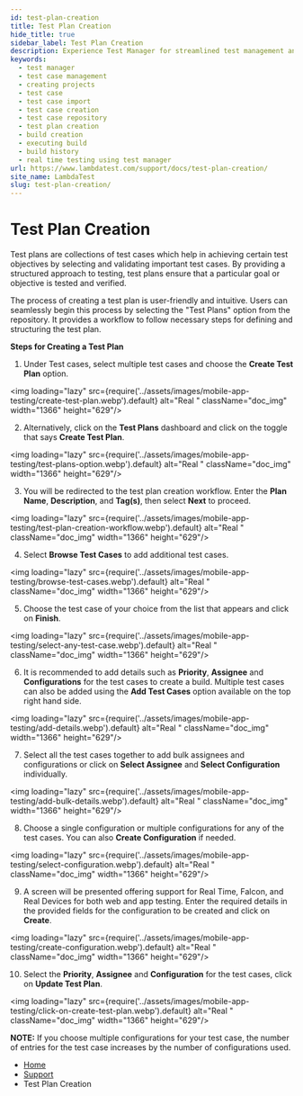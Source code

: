 ```yaml
---
id: test-plan-creation
title: Test Plan Creation
hide_title: true
sidebar_label: Test Plan Creation
description: Experience Test Manager for streamlined test management and real-time testing. Elevate your testing efficiency with various features and insights.
keywords:
  - test manager
  - test case management 
  - creating projects
  - test case
  - test case import
  - test case creation
  - test case repository
  - test plan creation
  - build creation
  - executing build
  - build history
  - real time testing using test manager
url: https://www.lambdatest.com/support/docs/test-plan-creation/
site_name: LambdaTest
slug: test-plan-creation/
---
```


<script type="application/ld+json"
      dangerouslySetInnerHTML={{ __html: JSON.stringify({
       "@context": "https://schema.org",
        "@type": "BreadcrumbList",
        "itemListElement": [{
          "@type": "ListItem",
          "position": 1,
          "name": "LambdaTest",
          "item": "https://www.lambdatest.com"
        },{
          "@type": "ListItem",
          "position": 2,
          "name": "Support",
          "item": "https://www.lambdatest.com/support/docs/"
        },{
          "@type": "ListItem",
          "position": 3,
          "name": "Test Plan Creation",
          "item": "https://www.lambdatest.com/support/docs/test-plan-creation/"
        }]
      })
    }}
></script>

# Test Plan Creation

Test plans are collections of test cases which help in achieving certain test objectives by selecting and validating important test cases. By providing a structured approach to testing, test plans ensure that a particular goal or objective is tested and verified.

The process of creating a test plan is user-friendly and intuitive. Users can seamlessly begin this process by selecting the "Test Plans" option from the repository. It provides a workflow to follow necessary steps for defining and structuring the test plan.

**Steps for Creating a Test Plan**

1. Under Test cases, select multiple test cases and choose the **Create Test Plan** option.

<img loading="lazy" src={require('../assets/images/mobile-app-testing/create-test-plan.webp').default} alt="Real "  className="doc_img" width="1366" height="629"/>

2. Alternatively, click on the **Test Plans** dashboard and click on the toggle that says **Create Test Plan**.

<img loading="lazy" src={require('../assets/images/mobile-app-testing/test-plans-option.webp').default} alt="Real "  className="doc_img" width="1366" height="629"/>

3. You will be redirected to the test plan creation workflow. Enter the **Plan Name**, **Description**, and **Tag(s)**, then select **Next** to proceed.

<img loading="lazy" src={require('../assets/images/mobile-app-testing/test-plan-creation-workflow.webp').default} alt="Real "  className="doc_img" width="1366" height="629"/>

4. Select **Browse Test Cases** to add additional test cases. 

<img loading="lazy" src={require('../assets/images/mobile-app-testing/browse-test-cases.webp').default} alt="Real "  className="doc_img" width="1366" height="629"/>

5. Choose the test case of your choice from the list that appears and click on **Finish**.

<img loading="lazy" src={require('../assets/images/mobile-app-testing/select-any-test-case.webp').default} alt="Real "  className="doc_img" width="1366" height="629"/>

6. It is recommended to add details such as **Priority**, **Assignee** and **Configurations** for the test cases to create a build. Multiple test cases can also be added using the **Add Test Cases** option available on the top right hand side.

<img loading="lazy" src={require('../assets/images/mobile-app-testing/add-details.webp').default} alt="Real "  className="doc_img" width="1366" height="629"/>

7. Select all the test cases together to add bulk assignees and configurations or click on **Select Assignee** and **Select Configuration** individually.

<img loading="lazy" src={require('../assets/images/mobile-app-testing/add-bulk-details.webp').default} alt="Real "  className="doc_img" width="1366" height="629"/>

8. Choose a single configuration or multiple configurations for any of the test cases. You can also **Create Configuration** if needed.

<img loading="lazy" src={require('../assets/images/mobile-app-testing/select-configuration.webp').default} alt="Real "  className="doc_img" width="1366" height="629"/>

9. A screen will be presented offering support for Real Time, Falcon, and Real Devices for both web and app testing. Enter the required details in the provided fields for the configuration to be created and click on **Create**.

<img loading="lazy" src={require('../assets/images/mobile-app-testing/create-configuration.webp').default} alt="Real "  className="doc_img" width="1366" height="629"/>

10. Select the **Priority**, **Assignee** and **Configuration** for the test cases, click on **Update Test Plan**.

<img loading="lazy" src={require('../assets/images/mobile-app-testing/click-on-create-test-plan.webp').default} alt="Real "  className="doc_img" width="1366" height="629"/>

**NOTE:** If you choose multiple configurations for your test case, the number of entries for the test case increases by the number of configurations used.




<nav aria-label="breadcrumbs">
  <ul className="breadcrumbs">
    <li className="breadcrumbs__item">
      <a className="breadcrumbs__link" href="https://www.lambdatest.com">
        Home
      </a>
    </li>
    <li className="breadcrumbs__item">
      <a className="breadcrumbs__link" target="_self" href="https://www.lambdatest.com/support/docs/">
        Support
      </a>
    </li>
    <li className="breadcrumbs__item breadcrumbs__item--active">
      <span className="breadcrumbs__link">
       Test Plan Creation
      </span>
    </li>
  </ul>
</nav>